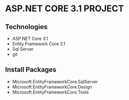# ASP.NET CORE 3.1 PROJECT
## Technologies
- ASP.NET Core 3.1
- Entity Framework Core 3.1
- Sql Server
- git
## Install Packages
- Microsoft.EntityFrameworkCore.SqlServer
- Microsoft.EntityFrameworkCore.Design
- Microsoft.EntityFrameworkCore.Tools
